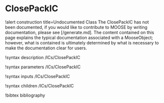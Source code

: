 <!-- MOOSE Documentation Stub: Remove this when content is added. -->

# ClosePackIC

!alert construction title=Undocumented Class
The ClosePackIC has not been documented, if you would like to contribute to MOOSE by
writing documentation, please see [/generate.md]. The content contained on this page explains
the typical documentation associated with a MooseObject; however, what is contained is ultimately
determined by what is necessary to make the documentation clear for users.

!syntax description /ICs/ClosePackIC

!syntax parameters /ICs/ClosePackIC

!syntax inputs /ICs/ClosePackIC

!syntax children /ICs/ClosePackIC

!bibtex bibliography
